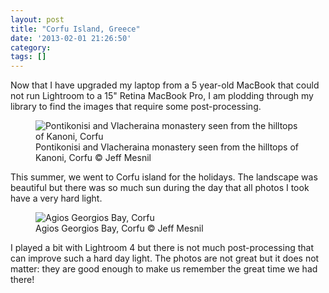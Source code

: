 ```yaml
---
layout: post
title: "Corfu Island, Greece"
date: '2013-02-01 21:26:50'
category: 
tags: []
---
```


Now that I have upgraded my laptop from a 5 year-old MacBook that could not run Lightroom to a 15" Retina MacBook Pro, 
I am plodding through my library to find the images that require some post-processing.

<figure><div class="img" data-picture data-alt="Pontikonisi and Vlacheraina monastery seen from the hilltops of Kanoni, Corfu">
<div data-src="#{ site.img_base_url }images/2012-08-28-Corfu-0397-320w.jpg"></div>
<div data-src="#{ site.img_base_url }images/2012-08-28-Corfu-0397-480w.jpg" data-media="(min-width: 320px)"></div>
<div data-src="#{ site.img_base_url }images/2012-08-28-Corfu-0397-768w.jpg" data-media="(min-width: 480px)"></div>
<div data-src="#{ site.img_base_url }images/2012-08-28-Corfu-0397-900w.jpg" data-media="(min-width: 768px)"></div>
<div data-src="#{ site.img_base_url }images/2012-08-28-Corfu-0397-640w.jpg" data-media="(-webkit-min-device-pixel-ratio: 1.5),(-moz-min-device-pixel-ratio: 1.5),(-o-min-device-pixel-ratio: 3/2)"></div>
<div data-src="#{ site.img_base_url }images/2012-08-28-Corfu-0397-960w.jpg" data-media="(min-width: 320px) and (-webkit-min-device-pixel-ratio: 1.5),(min-width: 320px) and (-moz-min-device-pixel-ratio: 1.5),(min-width: 320px) and (-o-min-device-pixel-ratio: 3/2)"></div>
<div data-src="#{ site.img_base_url }images/2012-08-28-Corfu-0397-1536w.jpg" data-media="(min-width: 480px) and (-webkit-min-device-pixel-ratio: 1.5),(min-width: 480px) and (-moz-min-device-pixel-ratio: 1.5),(min-width: 480px) and (-o-min-device-pixel-ratio: 3/2)"></div>
<div data-src="#{ site.img_base_url }images/2012-08-28-Corfu-0397.jpg" data-media="(min-width: 768px) and (-webkit-min-device-pixel-ratio: 1.5),(min-width: 768px) and (-moz-min-device-pixel-ratio: 1.5),(min-width: 768px) and (-o-min-device-pixel-ratio: 3/2)"></div>
<!-- Fallback content for non-JS browsers. Same img src as the initial, unqualified source element. -->
<noscript>
<img src="#{ site.img_base_url }images/2012-08-28-Corfu-0397-900w.jpg" alt="Pontikonisi and Vlacheraina monastery seen from the hilltops of Kanoni, Corfu">
</noscript>
</div>
<figcaption>Pontikonisi and Vlacheraina monastery seen from the hilltops of Kanoni, Corfu &copy; Jeff Mesnil</figcaption>
</figure>

This summer, we went to Corfu island for the holidays. The landscape was beautiful but there was so much sun during the day that all photos I took have a very hard light.

<figure><div class="img" data-picture data-alt="Agios Georgios Bay, Corfu">
<div data-src="#{ site.img_base_url }images/2012-08-31-Corfu-0643-320w.jpg"></div>
<div data-src="#{ site.img_base_url }images/2012-08-31-Corfu-0643-480w.jpg" data-media="(min-width: 320px)"></div>
<div data-src="#{ site.img_base_url }images/2012-08-31-Corfu-0643-768w.jpg" data-media="(min-width: 480px)"></div>
<div data-src="#{ site.img_base_url }images/2012-08-31-Corfu-0643-900w.jpg" data-media="(min-width: 768px)"></div>
<div data-src="#{ site.img_base_url }images/2012-08-31-Corfu-0643-640w.jpg" data-media="(-webkit-min-device-pixel-ratio: 1.5),(-moz-min-device-pixel-ratio: 1.5),(-o-min-device-pixel-ratio: 3/2)"></div>
<div data-src="#{ site.img_base_url }images/2012-08-31-Corfu-0643-960w.jpg" data-media="(min-width: 320px) and (-webkit-min-device-pixel-ratio: 1.5),(min-width: 320px) and (-moz-min-device-pixel-ratio: 1.5),(min-width: 320px) and (-o-min-device-pixel-ratio: 3/2)"></div>
<div data-src="#{ site.img_base_url }images/2012-08-31-Corfu-0643-1536w.jpg" data-media="(min-width: 480px) and (-webkit-min-device-pixel-ratio: 1.5),(min-width: 480px) and (-moz-min-device-pixel-ratio: 1.5),(min-width: 480px) and (-o-min-device-pixel-ratio: 3/2)"></div>
<div data-src="#{ site.img_base_url }images/2012-08-31-Corfu-0643.jpg" data-media="(min-width: 768px) and (-webkit-min-device-pixel-ratio: 1.5),(min-width: 768px) and (-moz-min-device-pixel-ratio: 1.5),(min-width: 768px) and (-o-min-device-pixel-ratio: 3/2)"></div>
<!-- Fallback content for non-JS browsers. Same img src as the initial, unqualified source element. -->
<noscript>
<img src="#{ site.img_base_url }images/2012-08-31-Corfu-0643-900w.jpg" alt="Agios Georgios Bay, Corfu">
</noscript>
</div>
<figcaption>Agios Georgios Bay, Corfu &copy; Jeff Mesnil</figcaption>
</figure>

I played a bit with Lightroom 4 but there is not much post-processing that can improve such a hard day light. The photos are not great but it does not matter: they are good enough to make us remember the great time we had there!


